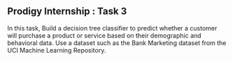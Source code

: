## Prodigy Internship : Task 3
In this task, Build a decision tree classifier to predict whether a customer will purchase a product or service based on their demographic and behavioral data. Use a dataset such as the Bank Marketing dataset from the UCI Machine Learning Repository.
